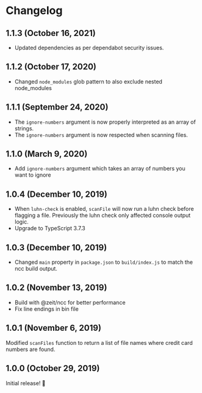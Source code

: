 # Changelog

## 1.1.3 (October 16, 2021)

- Updated dependencies as per dependabot security issues. 

## 1.1.2 (October 17, 2020)

- Changed `node_modules` glob pattern to also exclude nested node_modules

## 1.1.1 (September 24, 2020)

- The `ignore-numbers` argument is now properly interpreted as an array of strings.
- The `ignore-numbers` argument is now respected when scanning files.

## 1.1.0 (March 9, 2020)

-  Add `ignore-numbers` argument which takes an array of numbers you want to ignore

## 1.0.4 (December 10, 2019)

- When `luhn-check` is enabled, `scanFile` will now run a luhn check before flagging a file. Previously the luhn check only affected console output logic.
- Upgrade to TypeScript 3.7.3

## 1.0.3 (December 10, 2019)

- Changed `main` property in `package.json` to `build/index.js` to match the ncc build output.

## 1.0.2 (November 13, 2019)

- Build with @zeit/ncc for better performance
- Fix line endings in bin file

## 1.0.1 (November 6, 2019)

Modified `scanFiles` function to return a list of file names where credit card numbers are found.

## 1.0.0 (October 29, 2019)

Initial release! :tada:
